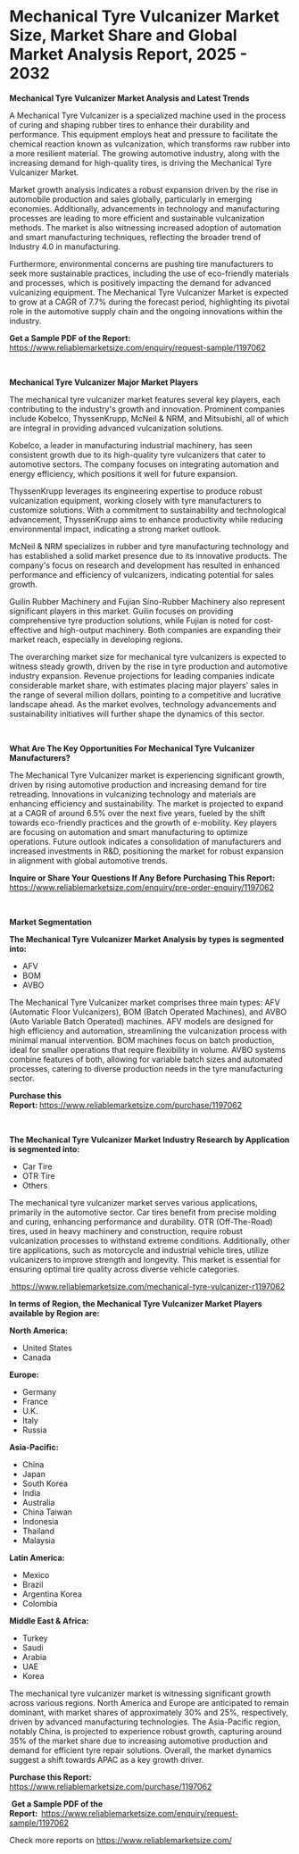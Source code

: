 <p><h1>Mechanical Tyre Vulcanizer Market Size, Market Share and Global Market Analysis Report, 2025 - 2032</h1></p><p><strong>Mechanical Tyre Vulcanizer Market Analysis and Latest Trends</strong></p>
<p><p>A Mechanical Tyre Vulcanizer is a specialized machine used in the process of curing and shaping rubber tires to enhance their durability and performance. This equipment employs heat and pressure to facilitate the chemical reaction known as vulcanization, which transforms raw rubber into a more resilient material. The growing automotive industry, along with the increasing demand for high-quality tires, is driving the Mechanical Tyre Vulcanizer Market.</p><p>Market growth analysis indicates a robust expansion driven by the rise in automobile production and sales globally, particularly in emerging economies. Additionally, advancements in technology and manufacturing processes are leading to more efficient and sustainable vulcanization methods. The market is also witnessing increased adoption of automation and smart manufacturing techniques, reflecting the broader trend of Industry 4.0 in manufacturing.</p><p>Furthermore, environmental concerns are pushing tire manufacturers to seek more sustainable practices, including the use of eco-friendly materials and processes, which is positively impacting the demand for advanced vulcanizing equipment. The Mechanical Tyre Vulcanizer Market is expected to grow at a CAGR of 7.7% during the forecast period, highlighting its pivotal role in the automotive supply chain and the ongoing innovations within the industry.</p></p>
<p><strong>Get a Sample PDF of the Report:&nbsp;</strong> <a href="https://www.reliablemarketsize.com/enquiry/request-sample/1197062?utm_campaign=2301&utm_medium=2&utm_source=Github&utm_content=ia&utm_term=28022025&utm_id=mechanical-tyre-vulcanizer">https://www.reliablemarketsize.com/enquiry/request-sample/1197062</a></p>
<p>&nbsp;</p>
<p><strong>Mechanical Tyre Vulcanizer Major Market Players</strong></p>
<p><p>The mechanical tyre vulcanizer market features several key players, each contributing to the industry's growth and innovation. Prominent companies include Kobelco, ThyssenKrupp, McNeil & NRM, and Mitsubishi, all of which are integral in providing advanced vulcanization solutions.</p><p>Kobelco, a leader in manufacturing industrial machinery, has seen consistent growth due to its high-quality tyre vulcanizers that cater to automotive sectors. The company focuses on integrating automation and energy efficiency, which positions it well for future expansion. </p><p>ThyssenKrupp leverages its engineering expertise to produce robust vulcanization equipment, working closely with tyre manufacturers to customize solutions. With a commitment to sustainability and technological advancement, ThyssenKrupp aims to enhance productivity while reducing environmental impact, indicating a strong market outlook.</p><p>McNeil & NRM specializes in rubber and tyre manufacturing technology and has established a solid market presence due to its innovative products. The company's focus on research and development has resulted in enhanced performance and efficiency of vulcanizers, indicating potential for sales growth.</p><p>Guilin Rubber Machinery and Fujian Sino-Rubber Machinery also represent significant players in this market. Guilin focuses on providing comprehensive tyre production solutions, while Fujian is noted for cost-effective and high-output machinery. Both companies are expanding their market reach, especially in developing regions.</p><p>The overarching market size for mechanical tyre vulcanizers is expected to witness steady growth, driven by the rise in tyre production and automotive industry expansion. Revenue projections for leading companies indicate considerable market share, with estimates placing major players' sales in the range of several million dollars, pointing to a competitive and lucrative landscape ahead. As the market evolves, technology advancements and sustainability initiatives will further shape the dynamics of this sector.</p></p>
<p>&nbsp;</p>
<p><strong>What Are The Key Opportunities For Mechanical Tyre Vulcanizer Manufacturers?</strong></p>
<p><p>The Mechanical Tyre Vulcanizer market is experiencing significant growth, driven by rising automotive production and increasing demand for tire retreading. Innovations in vulcanizing technology and materials are enhancing efficiency and sustainability. The market is projected to expand at a CAGR of around 6.5% over the next five years, fueled by the shift towards eco-friendly practices and the growth of e-mobility. Key players are focusing on automation and smart manufacturing to optimize operations. Future outlook indicates a consolidation of manufacturers and increased investments in R&D, positioning the market for robust expansion in alignment with global automotive trends.</p></p>
<p><strong>Inquire or Share Your Questions If Any Before Purchasing This Report:</strong> <a href="https://www.reliablemarketsize.com/enquiry/pre-order-enquiry/1197062?utm_campaign=2301&utm_medium=2&utm_source=Github&utm_content=ia&utm_term=28022025&utm_id=mechanical-tyre-vulcanizer">https://www.reliablemarketsize.com/enquiry/pre-order-enquiry/1197062</a></p>
<p>&nbsp;</p>
<p><strong>Market Segmentation</strong></p>
<p><strong>The Mechanical Tyre Vulcanizer Market Analysis by types is segmented into:</strong></p>
<p><ul><li>AFV</li><li>BOM</li><li>AVBO</li></ul></p>
<p><p>The Mechanical Tyre Vulcanizer market comprises three main types: AFV (Automatic Floor Vulcanizers), BOM (Batch Operated Machines), and AVBO (Auto Variable Batch Operated) machines. AFV models are designed for high efficiency and automation, streamlining the vulcanization process with minimal manual intervention. BOM machines focus on batch production, ideal for smaller operations that require flexibility in volume. AVBO systems combine features of both, allowing for variable batch sizes and automated processes, catering to diverse production needs in the tyre manufacturing sector.</p></p>
<p><strong>Purchase this Report:&nbsp;</strong><a href="https://www.reliablemarketsize.com/purchase/1197062?utm_campaign=2301&utm_medium=2&utm_source=Github&utm_content=ia&utm_term=28022025&utm_id=mechanical-tyre-vulcanizer">https://www.reliablemarketsize.com/purchase/1197062</a></p>
<p>&nbsp;</p>
<p><strong>The Mechanical Tyre Vulcanizer Market Industry Research by Application is segmented into:</strong></p>
<p><ul><li>Car Tire</li><li>OTR Tire</li><li>Others</li></ul></p>
<p><p>The mechanical tyre vulcanizer market serves various applications, primarily in the automotive sector. Car tires benefit from precise molding and curing, enhancing performance and durability. OTR (Off-The-Road) tires, used in heavy machinery and construction, require robust vulcanization processes to withstand extreme conditions. Additionally, other tire applications, such as motorcycle and industrial vehicle tires, utilize vulcanizers to improve strength and longevity. This market is essential for ensuring optimal tire quality across diverse vehicle categories.</p></p>
<p><a href="https://www.reliablemarketsize.com/mechanical-tyre-vulcanizer-r1197062?utm_campaign=2301&utm_medium=2&utm_source=Github&utm_content=ia&utm_term=28022025&utm_id=mechanical-tyre-vulcanizer">&nbsp;https://www.reliablemarketsize.com/mechanical-tyre-vulcanizer-r1197062</a></p>
<p><strong>In terms of Region, the Mechanical Tyre Vulcanizer Market Players available by Region are:</strong></p>
<p>
    <p> <strong> North America: </strong>
        <ul>
            <li>United States</li>
            <li>Canada</li>
        </ul>
        </p> 
    <p> <strong> Europe: </strong>
        <ul>
            <li>Germany</li>
            <li>France</li>
            <li>U.K.</li>
            <li>Italy</li>
            <li>Russia</li>
        </ul>
        </p> 
    <p> <strong> Asia-Pacific: </strong>
        <ul>
            <li>China</li>
            <li>Japan</li>
            <li>South Korea</li>
            <li>India</li>
            <li>Australia</li>
            <li>China Taiwan</li>
            <li>Indonesia</li>
            <li>Thailand</li>
            <li>Malaysia</li>
        </ul>
        </p> 
    <p> <strong> Latin America: </strong>
        <ul>
            <li>Mexico</li>
            <li>Brazil</li>
            <li>Argentina Korea</li>
            <li>Colombia</li>
        </ul>
        </p> 
    <p> <strong> Middle East & Africa: </strong>
        <ul>
            <li>Turkey</li>
            <li>Saudi</li>
            <li>Arabia</li>
            <li>UAE</li>
            <li>Korea</li>
        </ul>
    </p>
    </p>
<p><p>The mechanical tyre vulcanizer market is witnessing significant growth across various regions. North America and Europe are anticipated to remain dominant, with market shares of approximately 30% and 25%, respectively, driven by advanced manufacturing technologies. The Asia-Pacific region, notably China, is projected to experience robust growth, capturing around 35% of the market share due to increasing automotive production and demand for efficient tyre repair solutions. Overall, the market dynamics suggest a shift towards APAC as a key growth driver.</p></p>
<p><strong>Purchase this Report: </strong><a href="https://www.reliablemarketsize.com/purchase/1197062?utm_campaign=2301&utm_medium=2&utm_source=Github&utm_content=ia&utm_term=28022025&utm_id=mechanical-tyre-vulcanizer">https://www.reliablemarketsize.com/purchase/1197062</a></p>
<p>&nbsp;<strong>Get a Sample PDF of the Report:&nbsp;&nbsp;</strong><a href="https://www.reliablemarketsize.com/enquiry/request-sample/1197062?utm_campaign=2301&utm_medium=2&utm_source=Github&utm_content=ia&utm_term=28022025&utm_id=mechanical-tyre-vulcanizer">https://www.reliablemarketsize.com/enquiry/request-sample/1197062</a></p>
<p><strong></strong></p>
<p>Check more reports on <a href="https://www.reliablemarketsize.com/?utm_campaign=2301&utm_medium=2&utm_source=Github&utm_content=ia&utm_term=28022025&utm_id=mechanical-tyre-vulcanizer">https://www.reliablemarketsize.com/</a></p>